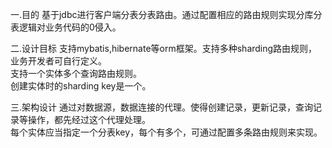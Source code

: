 一.目的
  基于jdbc进行客户端分表分表路由。通过配置相应的路由规则实现分库分表逻辑对业务代码的0侵入。<br/>

二.设计目标
  支持mybatis,hibernate等orm框架。支持多种sharding路由规则，业务开发者可自行定义。<br/>
  支持一个实体多个查询路由规则。<br/>
  创建实体时的sharding key是一个。
 
三.架构设计
  通过对数据源，数据连接的代理。使得创建记录，更新记录，查询记录等操作，都先经过这个代理处理。<br/>
  每个实体应当指定一个分表key，每个有多个，可通过配置多条路由规则来实现。
  
